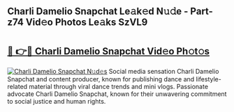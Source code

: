 ## Charli Damelio Snapchat Le𝚊k𝚎d N𝚞𝚍e - Part-z74 Vid𝚎o Photos Le𝚊ks SzVL9

# <h2><a href="http://fbfhw9.evod.top/?m=Charli+Damelio+Snapchat">🔗 👉🔴 Charli Damelio Snapchat Vid𝚎o Ph𝚘t𝚘s</a></h2>

[![Charli Damelio Snapchat N𝚞d𝚎s](https://i.imgur.com/8V9OHl7.gif)](http://fbfhw9.evod.top/?m=Charli+Damelio+Snapchat)
Social media sensation Charli Damelio Snapchat and content producer, known for publishing dance and lifestyle-related material through viral dance trends and mini vlogs. Passionate advocate Charli Damelio Snapchat, known for their unwavering commitment to social justice and human rights. 
